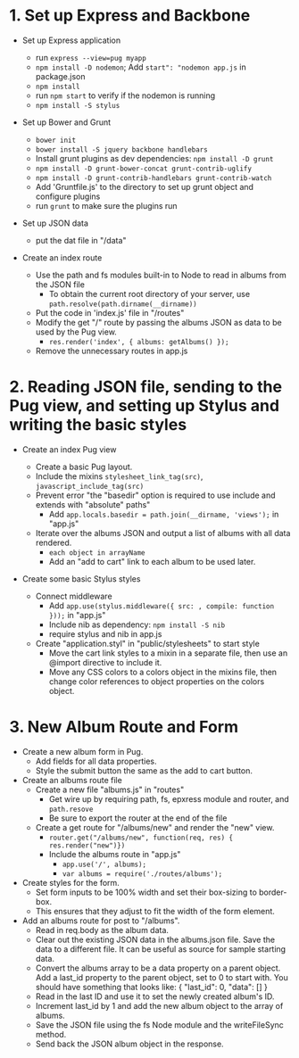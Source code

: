 # 1. Set up Express and Backbone
* Set up Express application
  * run `express --view=pug myapp`
  * `npm install -D nodemon`; Add `start": "nodemon app.js` in package.json 
  * `npm install`
  * run `npm start` to verify if the nodemon is running
  * `npm install -S stylus`

* Set up Bower and Grunt
  - `bower init`
  - `bower install -S jquery backbone handlebars`
  - Install grunt plugins as dev dependencies: `npm install -D grunt`
  - `npm install -D grunt-bower-concat grunt-contrib-uglify`
  - `npm install -D grunt-contrib-handlebars grunt-contrib-watch`
  - Add 'Gruntfile.js' to the directory to set up grunt object and configure plugins
  - run `grunt` to make sure the plugins run

* Set up JSON data
  - put the dat file in "/data" 

* Create an index route
  - Use the path and fs modules built-in to Node to read in albums from the JSON file
    - To obtain the current root directory of your server, use `path.resolve(path.dirname(__dirname))`
  - Put the code in 'index.js' file in "/routes"
  - Modify the get "/" route by passing the albums JSON as data to be used by the Pug view.
    - `res.render('index', { albums: getAlbums() });`
  - Remove the unnecessary routes in app.js

# 2. Reading JSON file, sending to the Pug view, and setting up Stylus and writing the basic styles
* Create an index Pug view
  - Create a basic Pug layout.
  - Include the mixins `stylesheet_link_tag(src)`, `javascript_include_tag(src)`
  - Prevent error "the "basedir" option is required to use include and extends with "absolute" paths"
    - Add `app.locals.basedir = path.join(__dirname, 'views');` in "app.js"
  - Iterate over the albums JSON and output a list of albums with all data rendered.
    - `each object in arrayName`
    - Add an "add to cart" link to each album to be used later.

* Create some basic Stylus styles
  - Connect middleware
    - Add `app.use(stylus.middleware({ src: , compile: function }));` in "app.js"
    - Include nib as dependency: `npm install -S nib`
    - require stylus and nib in app.js
  - Create "application.styl" in "public/stylesheets" to start style
    - Move the cart link styles to a mixin in a separate file, then use an @import 
      directive to include it.
    - Move any CSS colors to a colors object in the mixins file, then change color 
      references to object properties on the colors object.

# 3. New Album Route and Form
* Create a new album form in Pug.
  - Add fields for all data properties.
  - Style the submit button the same as the add to cart button.
* Create an albums route file
  - Create a new file "albums.js" in "routes"
    - Get wire up by requiring path, fs, epxress module and router, and `path.resove`
    - Be sure to export the router at the end of the file
  - Create a get route for "/albums/new" and render the "new" view.
    - `router.get("/albums/new", function(req, res) { res.render("new")})`
    - Include the albums route in "app.js"
      - `app.use('/', albums);`
      - `var albums = require('./routes/albums');`
* Create styles for the form.
  - Set form inputs to be 100% width and set their box-sizing to border-box. 
  - This ensures that they adjust to fit the width of the form element.
* Add an albums route for post to "/albums".
  - Read in req.body as the album data.
  - Clear out the existing JSON data in the albums.json file. Save the data to 
    a different file. It can be useful as source for sample starting data.
  - Convert the albums array to be a data property on a parent object. Add a 
    last_id property to the parent object, set to 0 to start with. You should 
    have something that looks like:
      {
        "last_id": 0,
        "data": []
      }
  - Read in the last ID and use it to set the newly created album's ID.
  - Increment last_id by 1 and add the new album object to the array of albums.
  - Save the JSON file using the fs Node module and the writeFileSync method.
  - Send back the JSON album object in the response.